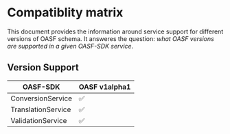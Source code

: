 # Compatiblity matrix

This document provides the information around service support for different
versions of OASF schema.
It answeres the question: *what OASF versions are supported in a given OASF-SDK service*.

## Version Support

| OASF-SDK | OASF v1alpha1 |
| --- | --- |
| ConversionService | ✅ |
| TranslationService | ✅ |
| ValidationService | ✅ |
